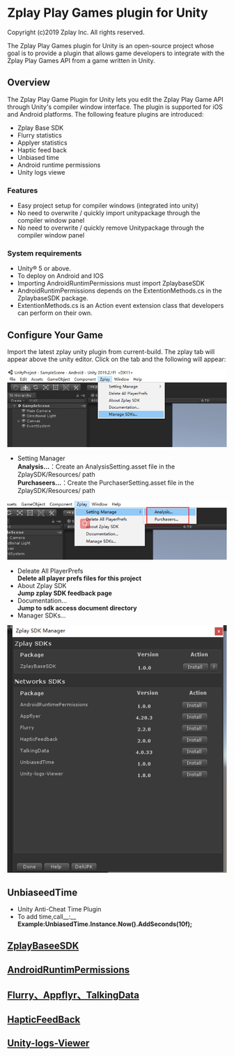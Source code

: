 # Zplay Play Games plugin for Unity
Copyright (c)2019 Zplay Inc. All rights reserved.

The Zplay Play Games plugin for Unity is an open-source project whose goal is to provide a plugin that allows game developers to integrate with the Zplay Play Games API from a game written in Unity.

## Overview
The Zplay Play Game Plugin for Unity lets you edit the Zplay Play Game API through Unity's compiler window interface. The plugin is supported for iOS and Android platforms. The following feature plugins are introduced:
 
 * Zplay Base SDK        
 * Flurry statistics     
 * Applyer statistics     
 * Haptic feed back     
 * Unbiased time     
 * Android runtime permissions     
 * Unity logs viewe      
 
 ### Features 
 * Easy project setup for compiler windows (integrated into unity)     
 * No need to overwrite / quickly import unitypackage through the compiler window panel    
 * No need to overwrite / quickly remove Unitypackage through the compiler window panel    

### System requirements
* Unity® 5 or above.   
* To deploy on Android and IOS    
* Importing AndroidRuntimPermissions must import ZplaybaseSDK    
* AndroidRuntimPermissions depends on the ExtentionMethods.cs in the ZplaybaseSDK package.    
* ExtentionMethods.cs is an Action event extension class that developers can perform on their own.   
	
## Configure Your Game
Import the latest zplay unity plugin from current-build. The zplay tab will appear above the unity editor. Click on the tab and the following will appear:  

![click Get Resources](source/docgen/Zplay.png "Show the resources data")

* Setting Manager  
__Analysis…__：Create an AnalysisSetting.asset file in the ZplaySDK/Resources/ path  
__Purchaseers…__：Create the PurchaserSetting.asset file in the ZplaySDK/Resources/ path  

![click Get Resources](source/docgen/SettingManager.png "Show the resources data")

* Deleate All PlayerPrefs  
__Delete all player prefs files for this project__
* About Zplay SDK  
__Jump zplay SDK feedback page__  
* Documentation…   
__Jump to sdk access document directory__  
* Manager SDKs…     

![click Get Resources](source/docgen/ZplaySDKManagr.png "Show the resources data")

## UnbiaseedTime  
* Unity Anti-Cheat Time Plugin
* To add time,call__:__
__Example:UnbiasedTime.Instance.Now().AddSeconds(10f);__

## [ZplayBaseeSDK](ZplayBaseeSDK.md)

## [AndroidRuntimPermissions](AndroidRuntimPermissions.md)

## [Flurry、Appflyr、TalkingData](Statistic.md)

## [HapticFeedBack](HapticFeedBack.md)

## [Unity-logs-Viewer](Unity-logs-Viewer.md)







